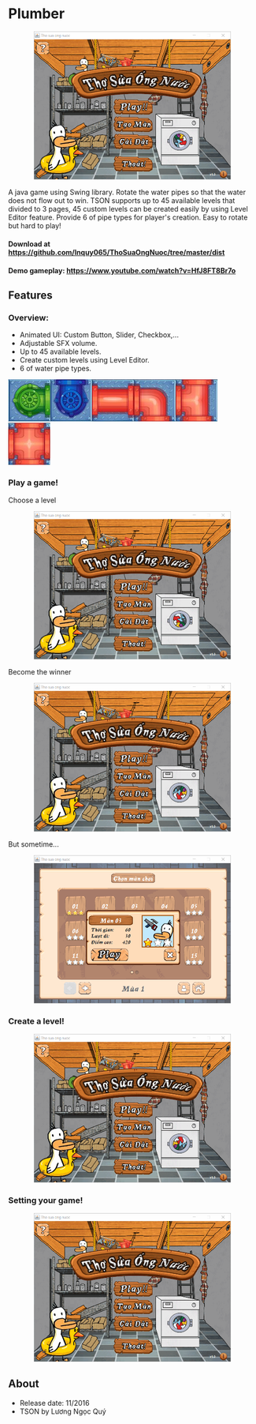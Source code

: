 # Plumber 
<p align="center"><img src="/readme/tson.gif" width="400px"/></p>
A java game using Swing library. Rotate the water pipes so that the water does not flow out to win. TSON supports up to 45 available levels that divided to 3 pages, 45 custom levels can be created easily by using Level Editor feature. Provide 6 of pipe types for player's creation. Easy to rotate but hard to play!

#### Download at https://github.com/lnquy065/ThoSuaOngNuoc/tree/master/dist

#### Demo gameplay: https://www.youtube.com/watch?v=HfJ8FT8Br7o

## Features
### Overview:
 + Animated UI: Custom Button, Slider, Checkbox,...
 + Adjustable SFX volume. 
 + Up to 45 available levels.
 + Create custom levels using Level Editor.
 + 6 of water pipe types.

<img src="/src/img/pipe0/p0r.gif"/><img src="/src/img/pipe1/p1e_r0.png"/><img src="/src/img/pipe2/p2e_r0.png"/><img src="/src/img/pipe3/p3e_r0.png"/><img src="/src/img/pipe4/p4e_r0.png"/><img src="/src/img/pipe5/p5e_r0.png"/>

### Play a game!
Choose a level
<p align="center"><img src="/readme/playgame.gif" width="400px"/></p>
Become the winner
<p align="center"><img src="/readme/playwin.gif" width="400px"/></p>
But sometime...
<p align="center"><img src="/readme/playlose.gif" width="400px"/></p>

### Create a level!
<p align="center"><img src="/readme/create.gif" width="400px"/></p>

### Setting your game!
<p align="center"><img src="/readme/setting.gif" width="400px"/></p>

## About
+ Release date: 11/2016
+ TSON by Lương Ngọc Quý
